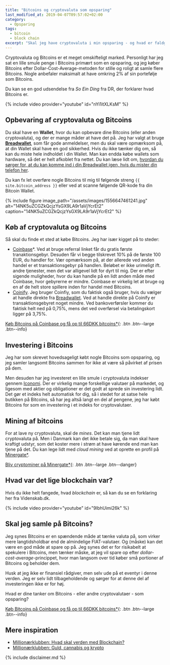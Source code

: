 ```yaml
---
title: "Bitcoins og cryptovaluta som opsparing"
last_modified_at: 2019-04-07T09:57:02+02:00
category:
  - Opsparing
tags:
  - bitcoin
  - block chain
excerpt: "Skal jeg have cryptovaluta i min opsparing - og hvad er faldgruberne?"
---
```


Cryptovaluta og Bitcoins er et meget omskifteligt marked. Personligt har jeg sat en lille smule penge i Bitcoins primært som en opsparing, og jeg køber Bitcoins efter Dollar-Cost-Average-metoden for stille og roligt at samle flere Bitcoins. Nogle anbefaler maksimalt at have omkring 2% af sin portefølje som Bitcoins. 

Du kan se en god udsendelse fra _So Ein Ding_ fra DR, der forklarer hvad Bitcoins er.

{% include video provider="youtube" id="nYi1itXLKsM" %}

## Opbevaring af cryptovaluta og Bitcoins

Du skal have en **Wallet**, hvor du kan opbevare dine Bitcoins (eller anden cryptovaluta), og der er mange måder at have det på. Jeg har valgt at bruge **[Breadwallet](https://brd.com/)**, som får gode anmeldelser, men du skal være opmærksom på, at din Wallet skal have en god sikkerhed. Hvis du ikke tænker dig om, så kan du miste hele indholdet i din Wallet. Man kan endda købe wallets som hardware, så det er helt afkoblet fra nettet. Du kan læse lidt om, [hvordan du sørger for, at du kan komme ind i din Breadwallet igen, hvis du mister din telefon her](https://medium.com/@josheche/bitcoin-wallet-guide-101-b1993f82bcbf).

Du kan fx let overføre nogle Bitcoins til mig til følgende streng `{{ site.bitcoin_address }}` eller ved at scanne følgende QR-kode fra din Bitcoin Wallet.

{% include figure image_path="/assets/images/1556647461241.jpg" alt="14NK5uZCGZkQcjzYsGX9LA9r1aVjYcrEt2" caption="14NK5uZCGZkQcjzYsGX9LA9r1aVjYcrEt2" %}

## Køb af cryptovaluta og Bitcoins

Så skal du finde et sted at købe Bitcoins. Jeg har især kigget på to steder:

- [Coinbase](/go/coinbase/)*. Ved at bruge referral linket får du gratis første tranaktionsgebyr. Desuden får vi begge tilskrevet 10% på de første 100 EUR, du handler for. Vær opmærksom på, at der allerede ved anden handel er et transaktionsgebyr på handlen. Beløbet er ikke urimeligt ift. andre tjenester, men det var alligevel lidt for dyrt til mig. Der er efter sigende muligheder, hvor du kan handle på en lidt anden måde med Coinbase, hvor gebyrerne er mindre. Coinbase er virkelig let at bruge og en af de helt store spillere inden for handel med Bitcoins.
- [Coinify](https://coinify.com/). Jeg bruger Coinfiy, som du faktisk også bruger, hvis du vælger at handle direkte fra [Breadwallet](https://brd.com/). Ved at handle direkte på Coinify er transaktionsgebyret noget mindre. Ved bankoverførsler kommer du faktisk helt ned på 0,75%, mens det ved overførsel via betalingskort ligger på 3,75%. 

[Køb Bitcoins på Coinbase og få op til 66DKK bitcoins*](/go/coinbase/){: .btn .btn--large .btn--info}

## Investering i Bitcoins

Jeg har som skrevet hovedsageligt købt nogle Bitcoins som opsparing, og jeg samler langsomt Bitcoins sammen for ikke at være så påvirket af prisen på dem.

Men desuden har jeg investeret en lille smule i cryptovaluta indekser gennem [Iconomi](https://www.iconomi.com/). Der er virkelig mange forskellige valutaer på markedet, og ligesom med aktier og obligationer er det godt at sprede sin investering lidt. Det gør et indeks helt automatisk for dig, så i stedet for at satse hele butikken på Bitcoins, så har jeg altså langt en del af pengene, jeg har købt Bitcoins for som en investering i et indeks for cryptovalutaer.

## Mining af bitcoins

For at lave ny cryptovaluta, skal de _mines_. Det kan man tjene lidt cryptovaluta på. Men i Danmark kan det ikke betale sig, da man skal have kraftigt udstyr, som det koster mere i strøm at have kørende end man kan tjene på det. Du kan lege lidt med _cloud mining_ ved at oprette en profil på [Minergate*](/go/minergate/).

[Bliv cryptominer på Minergate\*](/go/minergate/){: .btn .btn--large .btn--danger}

## Hvad var det lige blockchain var?

Hvis du ikke helt fangede, hvad _blockchain_ er, så kan du se en forklaring her fra Videnskab.dk.

{% include video provider="youtube" id="9lbhUimi26k" %}

## Skal jeg samle på Bitcoins?

Jeg synes Bitcoins er en spændende måde at tænke valuta på, som virker mere langtidsholdbar end de almindelige FIAT-valutaer. Og (måske) kan det være en god måde at spare op på. Jeg synes det er for risikabelt at spekulere i Bitcoins, men tænker måske, at jeg vil spare op efter _dollar-cost-average_-princippet, hvor man langsom over tid køber små portioner af Bitcoins og beholder dem.

Husk at jeg ikke er finansiel rådgiver, men selv ude på et eventyr i denne verden. Jeg er selv lidt tilbageholdende og sørger for at denne del af investeringen ikke er for høj.

Hvad er dine tanker om Bitcoins - eller andre cryptovalutaer - som opsparing?

[Køb Bitcoins på Coinbase og få op til 66DKK bitcoins*](/go/coinbase/){: .btn .btn--large .btn--info}

## Mere inspiration

- [Millionærklubben: Hvad skal verden med Blockchain?](https://www.24syv.dk/programmer/millionaerklubben/43598336/hvad-skal-verden-med-blockchain)
- [Millionærklubben: Guld, cannabis og krypto](https://www.24syv.dk/programmer/millionaerklubben/49549306/guld-cannabis-og-krypto)

{% include disclaimer.md %}
